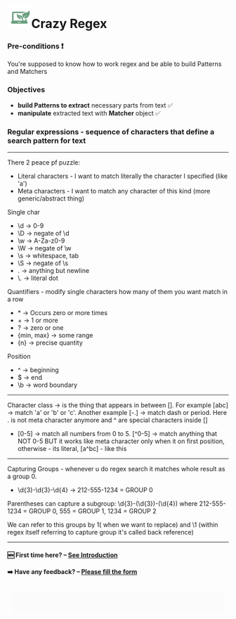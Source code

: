 # <img src="https://raw.githubusercontent.com/bobocode-projects/resources/master/image/logo_transparent_background.png" height=50/>Crazy Regex

### Pre-conditions ❗
You're supposed to know how to work regex and be able to build Patterns and Matchers

### Objectives
* **build Patterns to extract** necessary parts from text ✅
* **manipulate** extracted text with **Matcher** object ✅

### Regular expressions - sequence of characters that define a search pattern for text

---

There 2 peace pf puzzle:
* Literal characters - I want to match literally the character I specified (like 'a')
* Meta characters - I want to match any character of this kind (more generic/abstract thing)

Single char

* \\d -> 0-9                  
* \\D -> negate of \\d             
* \\w -> A-Za-z0-9        
* \\W -> negate of \\w                           
* \\s -> whitespace, tab  
* \\S -> negate of \\s                         
* .  -> anything but newline              
* \\. -> literal dot                       


Quantifiers - modify single characters how many of them you want match in a row
* \* -> Occurs zero or more times           
* \+ -> 1 or more                           
* ? -> zero or one                         
* {min, max} -> some range
* {n} -> precise quantity


Position
*   ^  -> beginning
*   $  -> end
*  \\b -> word boundary 

---

Character class -> is the thing that appears in between []. For example [abc] -> match 'a' or 'b' or 'c'.
Another example [-.] -> match dash or period. Here . is not meta character anymore and ^ are special characters inside []
* [0-5] -> match all numbers  from 0 to 5. [^0-5] -> match anything that NOT 0-5
BUT it works like meta character only when it on first position, otherwise - its literal, [a^bc] - like this

---

Capturing Groups - whenever u do regex search it matches whole result as a group 0.
* \\d{3}-\\d{3}-\\d{4}  ->  212-555-1234 = GROUP 0

Parentheses can capture a subgroup:
\\d{3}-(\\d{3})-(\\d{4}) where 212-555-1234 = GROUP 0, 555 = GROUP 1, 1234 = GROUP 2

We can refer to this groups by $1 ($ when we want to replace) and \1 (within regex itself referring to capture group 
it's called back reference)

---

#### 🆕 First time here? – [See Introduction](https://github.com/bobocode-projects/java-fundamentals-course/tree/main/0-0-intro#introduction)
#### ➡️ Have any feedback? – [Please fill the form ](https://forms.gle/jhXEAzG4TB81S43CA)

##
<div align="center"><img src="https://raw.githubusercontent.com/bobocode-projects/resources/master/animation/GitHub%20Star_3.gif" height=50/></div>